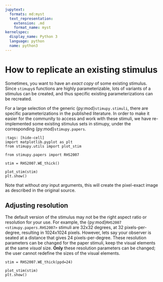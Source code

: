 ```yaml
---
jupytext:
  formats: md:myst
  text_representation:
    extension: .md
    format_name: myst
kernelspec:
  display_name: Python 3
  language: python
  name: python3
---
```


# How to replicate an existing stimulus

Sometimes, you want to have an *exact copy*
of some existing stimulus.
Since `stimupy`s functions are highly parameterizable,
lots of variants of a stimulus can be created,
and thus specific existing parameterizations can be recreated.

For a large selection of the generic {py:mod}`stimupy.stimuli`,
there are specific parameterizations in the published literature.
In order to make it easier for the community to access and work with these stimuli,
we have re-implemented some existing stimulus sets in stimupy,
under the corresponding {py:mod}`stimupy.papers`.

```{code-cell}
:tags: [hide-cell]
import matplotlib.pyplot as plt
from stimupy.utils import plot_stim
```

```{code-cell}
from stimupy.papers import RHS2007

stim = RHS2007.WE_thick()

plot_stim(stim)
plt.show()
```
Note that without *any* input arguments,
this will create the pixel-exact image as described in the original source.

## Adjusting resolution

The default version of the stimulus
may not be the right aspect ratio or resolution for your use.
For example, the {py:mod}`RHS2007 <stimupy.papers.RHS2007>` stimuli
are 32x32 degrees, at 32 pixels-per-degree, resulting in 1024x1024 pixels.
However, lets say your observer is seated at a distance that gives 24 pixels-per-degree.
These resolution parameters can be changed for the paper stimuli, keep the visual elements at the same *visual* size.
**Only** these resolution parameters can be changed;
the user cannot redefine the sizes of the visual elements.
```{code-cell}
stim = RHS2007.WE_thick(ppd=24)

plot_stim(stim)
plt.show()
```